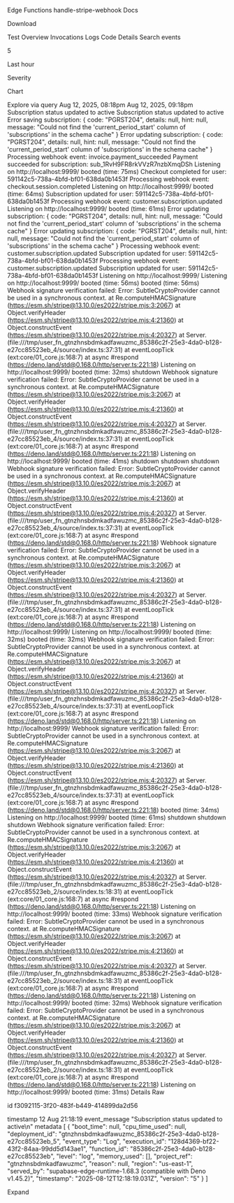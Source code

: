Edge Functions
handle-stripe-webhook
Docs

Download

Test
Overview
Invocations
Logs
Code
Details
Search events

5


Last hour

Severity

Chart

Explore via query
Aug 12, 2025, 08:18pm
Aug 12, 2025, 09:18pm
Subscription status updated to active
Subscription status updated to active
Error saving subscription: { code: "PGRST204", details: null, hint: null, message: "Could not find the 'current_period_start' column of 'subscriptions' in the schema cache" }
Error updating subscription: { code: "PGRST204", details: null, hint: null, message: "Could not find the 'current_period_start' column of 'subscriptions' in the schema cache" }
Processing webhook event: invoice.payment_succeeded
Payment succeeded for subscription: sub_1RvH9FR8rkVVzR7nzbXmqDSh
Listening on http://localhost:9999/
booted (time: 75ms)
Checkout completed for user: 591142c5-738a-4bfd-bf01-638da0b1453f
Processing webhook event: checkout.session.completed
Listening on http://localhost:9999/
booted (time: 64ms)
Subscription updated for user: 591142c5-738a-4bfd-bf01-638da0b1453f
Processing webhook event: customer.subscription.updated
Listening on http://localhost:9999/
booted (time: 61ms)
Error updating subscription: { code: "PGRST204", details: null, hint: null, message: "Could not find the 'current_period_start' column of 'subscriptions' in the schema cache" }
Error updating subscription: { code: "PGRST204", details: null, hint: null, message: "Could not find the 'current_period_start' column of 'subscriptions' in the schema cache" }
Processing webhook event: customer.subscription.updated
Subscription updated for user: 591142c5-738a-4bfd-bf01-638da0b1453f
Processing webhook event: customer.subscription.updated
Subscription updated for user: 591142c5-738a-4bfd-bf01-638da0b1453f
Listening on http://localhost:9999/
Listening on http://localhost:9999/
booted (time: 56ms)
booted (time: 56ms)
Webhook signature verification failed: Error: SubtleCryptoProvider cannot be used in a synchronous context. at Re.computeHMACSignature (https://esm.sh/stripe@13.10.0/es2022/stripe.mjs:3:2067) at Object.verifyHeader (https://esm.sh/stripe@13.10.0/es2022/stripe.mjs:4:21360) at Object.constructEvent (https://esm.sh/stripe@13.10.0/es2022/stripe.mjs:4:20327) at Server.<anonymous> (file:///tmp/user_fn_gtnzhnsbdmkadfawuzmc_85386c2f-25e3-4da0-b128-e27cc85523eb_4/source/index.ts:37:31) at eventLoopTick (ext:core/01_core.js:168:7) at async #respond (https://deno.land/std@0.168.0/http/server.ts:221:18)
Listening on http://localhost:9999/
booted (time: 32ms)
shutdown
Webhook signature verification failed: Error: SubtleCryptoProvider cannot be used in a synchronous context. at Re.computeHMACSignature (https://esm.sh/stripe@13.10.0/es2022/stripe.mjs:3:2067) at Object.verifyHeader (https://esm.sh/stripe@13.10.0/es2022/stripe.mjs:4:21360) at Object.constructEvent (https://esm.sh/stripe@13.10.0/es2022/stripe.mjs:4:20327) at Server.<anonymous> (file:///tmp/user_fn_gtnzhnsbdmkadfawuzmc_85386c2f-25e3-4da0-b128-e27cc85523eb_4/source/index.ts:37:31) at eventLoopTick (ext:core/01_core.js:168:7) at async #respond (https://deno.land/std@0.168.0/http/server.ts:221:18)
Listening on http://localhost:9999/
booted (time: 41ms)
shutdown
shutdown
shutdown
Webhook signature verification failed: Error: SubtleCryptoProvider cannot be used in a synchronous context. at Re.computeHMACSignature (https://esm.sh/stripe@13.10.0/es2022/stripe.mjs:3:2067) at Object.verifyHeader (https://esm.sh/stripe@13.10.0/es2022/stripe.mjs:4:21360) at Object.constructEvent (https://esm.sh/stripe@13.10.0/es2022/stripe.mjs:4:20327) at Server.<anonymous> (file:///tmp/user_fn_gtnzhnsbdmkadfawuzmc_85386c2f-25e3-4da0-b128-e27cc85523eb_4/source/index.ts:37:31) at eventLoopTick (ext:core/01_core.js:168:7) at async #respond (https://deno.land/std@0.168.0/http/server.ts:221:18)
Webhook signature verification failed: Error: SubtleCryptoProvider cannot be used in a synchronous context. at Re.computeHMACSignature (https://esm.sh/stripe@13.10.0/es2022/stripe.mjs:3:2067) at Object.verifyHeader (https://esm.sh/stripe@13.10.0/es2022/stripe.mjs:4:21360) at Object.constructEvent (https://esm.sh/stripe@13.10.0/es2022/stripe.mjs:4:20327) at Server.<anonymous> (file:///tmp/user_fn_gtnzhnsbdmkadfawuzmc_85386c2f-25e3-4da0-b128-e27cc85523eb_4/source/index.ts:37:31) at eventLoopTick (ext:core/01_core.js:168:7) at async #respond (https://deno.land/std@0.168.0/http/server.ts:221:18)
Listening on http://localhost:9999/
Listening on http://localhost:9999/
booted (time: 32ms)
booted (time: 32ms)
Webhook signature verification failed: Error: SubtleCryptoProvider cannot be used in a synchronous context. at Re.computeHMACSignature (https://esm.sh/stripe@13.10.0/es2022/stripe.mjs:3:2067) at Object.verifyHeader (https://esm.sh/stripe@13.10.0/es2022/stripe.mjs:4:21360) at Object.constructEvent (https://esm.sh/stripe@13.10.0/es2022/stripe.mjs:4:20327) at Server.<anonymous> (file:///tmp/user_fn_gtnzhnsbdmkadfawuzmc_85386c2f-25e3-4da0-b128-e27cc85523eb_4/source/index.ts:37:31) at eventLoopTick (ext:core/01_core.js:168:7) at async #respond (https://deno.land/std@0.168.0/http/server.ts:221:18)
Listening on http://localhost:9999/
Webhook signature verification failed: Error: SubtleCryptoProvider cannot be used in a synchronous context. at Re.computeHMACSignature (https://esm.sh/stripe@13.10.0/es2022/stripe.mjs:3:2067) at Object.verifyHeader (https://esm.sh/stripe@13.10.0/es2022/stripe.mjs:4:21360) at Object.constructEvent (https://esm.sh/stripe@13.10.0/es2022/stripe.mjs:4:20327) at Server.<anonymous> (file:///tmp/user_fn_gtnzhnsbdmkadfawuzmc_85386c2f-25e3-4da0-b128-e27cc85523eb_4/source/index.ts:37:31) at eventLoopTick (ext:core/01_core.js:168:7) at async #respond (https://deno.land/std@0.168.0/http/server.ts:221:18)
booted (time: 34ms)
Listening on http://localhost:9999/
booted (time: 61ms)
shutdown
shutdown
shutdown
Webhook signature verification failed: Error: SubtleCryptoProvider cannot be used in a synchronous context. at Re.computeHMACSignature (https://esm.sh/stripe@13.10.0/es2022/stripe.mjs:3:2067) at Object.verifyHeader (https://esm.sh/stripe@13.10.0/es2022/stripe.mjs:4:21360) at Object.constructEvent (https://esm.sh/stripe@13.10.0/es2022/stripe.mjs:4:20327) at Server.<anonymous> (file:///tmp/user_fn_gtnzhnsbdmkadfawuzmc_85386c2f-25e3-4da0-b128-e27cc85523eb_2/source/index.ts:18:31) at eventLoopTick (ext:core/01_core.js:168:7) at async #respond (https://deno.land/std@0.168.0/http/server.ts:221:18)
Listening on http://localhost:9999/
booted (time: 33ms)
Webhook signature verification failed: Error: SubtleCryptoProvider cannot be used in a synchronous context. at Re.computeHMACSignature (https://esm.sh/stripe@13.10.0/es2022/stripe.mjs:3:2067) at Object.verifyHeader (https://esm.sh/stripe@13.10.0/es2022/stripe.mjs:4:21360) at Object.constructEvent (https://esm.sh/stripe@13.10.0/es2022/stripe.mjs:4:20327) at Server.<anonymous> (file:///tmp/user_fn_gtnzhnsbdmkadfawuzmc_85386c2f-25e3-4da0-b128-e27cc85523eb_2/source/index.ts:18:31) at eventLoopTick (ext:core/01_core.js:168:7) at async #respond (https://deno.land/std@0.168.0/http/server.ts:221:18)
Listening on http://localhost:9999/
booted (time: 32ms)
Webhook signature verification failed: Error: SubtleCryptoProvider cannot be used in a synchronous context. at Re.computeHMACSignature (https://esm.sh/stripe@13.10.0/es2022/stripe.mjs:3:2067) at Object.verifyHeader (https://esm.sh/stripe@13.10.0/es2022/stripe.mjs:4:21360) at Object.constructEvent (https://esm.sh/stripe@13.10.0/es2022/stripe.mjs:4:20327) at Server.<anonymous> (file:///tmp/user_fn_gtnzhnsbdmkadfawuzmc_85386c2f-25e3-4da0-b128-e27cc85523eb_2/source/index.ts:18:31) at eventLoopTick (ext:core/01_core.js:168:7) at async #respond (https://deno.land/std@0.168.0/http/server.ts:221:18)
Listening on http://localhost:9999/
booted (time: 31ms)
Details
Raw



id
f3092115-3f20-483f-b449-414899da2d56

timestamp
12 Aug 21:18:19
event_message
"Subscription status updated to active\n"
metadata
[
  {
    "boot_time": null,
    "cpu_time_used": null,
    "deployment_id": "gtnzhnsbdmkadfawuzmc_85386c2f-25e3-4da0-b128-e27cc85523eb_5",
    "event_type": "Log",
    "execution_id": "128d4369-bf22-43f2-84aa-99dd5d143ae1",
    "function_id": "85386c2f-25e3-4da0-b128-e27cc85523eb",
    "level": "log",
    "memory_used": [],
    "project_ref": "gtnzhnsbdmkadfawuzmc",
    "reason": null,
    "region": "us-east-1",
    "served_by": "supabase-edge-runtime-1.68.3 (compatible with Deno v1.45.2)",
    "timestamp": "2025-08-12T12:18:19.031Z",
    "version": "5"
  }
]

Expand
